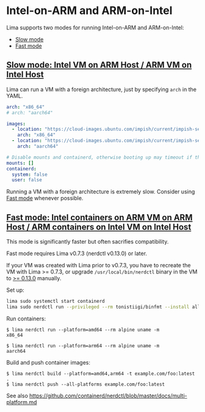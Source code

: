 # Intel-on-ARM and ARM-on-Intel

Lima supports two modes for running Intel-on-ARM and ARM-on-Intel:
- [Slow mode](#slow-mode)
- [Fast mode](#fast-mode)

## [Slow mode: Intel VM on ARM Host / ARM VM on Intel Host](#slow-mode)

Lima can run a VM with a foreign architecture, just by specifying `arch` in the YAML.

```yaml
arch: "x86_64"
# arch: "aarch64"

images:
  - location: "https://cloud-images.ubuntu.com/impish/current/impish-server-cloudimg-amd64.img"
    arch: "x86_64"
  - location: "https://cloud-images.ubuntu.com/impish/current/impish-server-cloudimg-arm64.img"
    arch: "aarch64"

# Disable mounts and containerd, otherwise booting up may timeout if the host is slow
mounts: []
containerd:
  system: false
  user: false
```

Running a VM with a foreign architecture is extremely slow.
Consider using [Fast mode](#fast-mode) whenever possible.

## [Fast mode: Intel containers on ARM VM on ARM Host / ARM containers on Intel VM on Intel Host](#fast-mode)

This mode is significantly faster but often sacrifies compatibility.

Fast mode requires Lima v0.7.3 (nerdctl v0.13.0) or later.

If your VM was created with Lima prior to v0.7.3, you have to recreate the VM with Lima >= 0.7.3,
or upgrade `/usr/local/bin/nerdctl` binary in the VM to [>= 0.13.0](https://github.com/containerd/nerdctl/releases) manually.

Set up:
```bash
lima sudo systemctl start containerd
lima sudo nerdctl run --privileged --rm tonistiigi/binfmt --install all
```

Run containers:
```console
$ lima nerdctl run --platform=amd64 --rm alpine uname -m
x86_64

$ lima nerdctl run --platform=arm64 --rm alpine uname -m
aarch64
```

Build and push container images:
```console
$ lima nerdctl build --platform=amd64,arm64 -t example.com/foo:latest .
$ lima nerdctl push --all-platforms example.com/foo:latest
```

See also https://github.com/containerd/nerdctl/blob/master/docs/multi-platform.md

